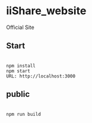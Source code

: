# iiShare_website
Official Site

## Start 
</br> `npm install`
</br> `npm start`
</br> `URL: http://localhost:3000`

## public 
</br> `npm run build`
